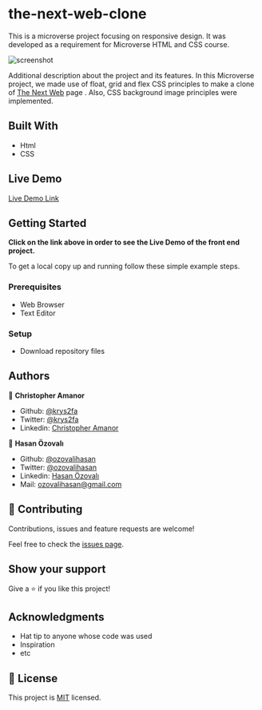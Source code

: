 # the-next-web-clone

This is a microverse project focusing on responsive design. It was developed as a requirement for Microverse HTML and CSS course.

![screenshot](./images/app_screenshot.png)

Additional description about the project and its features.
In this Microverse project, we made use of float, grid and flex CSS principles to make a clone of [ The Next Web](https://www.thenextweb.com/) page . Also, CSS background image principles were implemented.

## Built With

- Html
- CSS

## Live Demo

[Live Demo Link](https://rawcdn.githack.com/ozovalihasan/the-next-web-clone/c039675f839a1314da5c417a7c42266666afc505/index.html)

## Getting Started

**Click on the link above in order to see the Live Demo of the front end project.**

To get a local copy up and running follow these simple example steps.

### Prerequisites

- Web Browser
- Text Editor

### Setup

- Download repository files

## Authors

👤 **Christopher Amanor**

- Github: [@krys2fa](https://github.com/krys2fa)
- Twitter: [@krys2fa](https://twitter.com/krys2fa)
- Linkedin: [Christopher Amanor](https://www.linkedin.com/in/christopher-amanor-81a7b93b/)

👤 **Hasan Özovalı**

- Github: [@ozovalihasan](https://github.com/ozovalihasan)
- Twitter: [@ozovalihasan](https://twitter.com/ozovalihasan)
- Linkedin: [Hasan Özovalı](https://www.linkedin.com/in/hasan-ozovali/)
- Mail: [ozovalihasan@gmail.com](ozovalihasan@gmail.com)

## 🤝 Contributing

Contributions, issues and feature requests are welcome!

Feel free to check the [issues page](issues/).

## Show your support

Give a ⭐️ if you like this project!

## Acknowledgments

- Hat tip to anyone whose code was used
- Inspiration
- etc

## 📝 License

This project is [MIT](lic.url) licensed.
